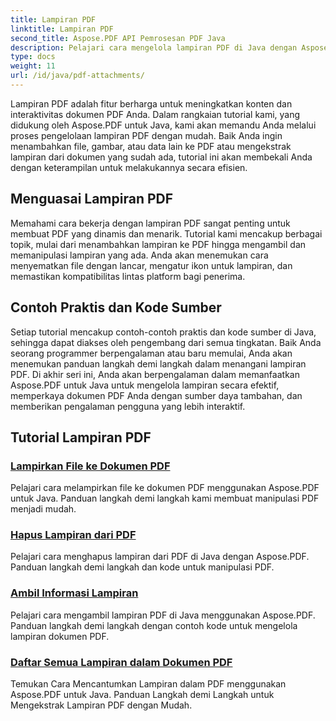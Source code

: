 ```yaml
---
title: Lampiran PDF
linktitle: Lampiran PDF
second_title: Aspose.PDF API Pemrosesan PDF Java
description: Pelajari cara mengelola lampiran PDF di Java dengan Aspose.PDF. Lampirkan file, gambar, dan lainnya ke PDF Anda dengan mudah.
type: docs
weight: 11
url: /id/java/pdf-attachments/
---
```


Lampiran PDF adalah fitur berharga untuk meningkatkan konten dan interaktivitas dokumen PDF Anda. Dalam rangkaian tutorial kami, yang didukung oleh Aspose.PDF untuk Java, kami akan memandu Anda melalui proses pengelolaan lampiran PDF dengan mudah. Baik Anda ingin menambahkan file, gambar, atau data lain ke PDF atau mengekstrak lampiran dari dokumen yang sudah ada, tutorial ini akan membekali Anda dengan keterampilan untuk melakukannya secara efisien.

## Menguasai Lampiran PDF

Memahami cara bekerja dengan lampiran PDF sangat penting untuk membuat PDF yang dinamis dan menarik. Tutorial kami mencakup berbagai topik, mulai dari menambahkan lampiran ke PDF hingga mengambil dan memanipulasi lampiran yang ada. Anda akan menemukan cara menyematkan file dengan lancar, mengatur ikon untuk lampiran, dan memastikan kompatibilitas lintas platform bagi penerima.

## Contoh Praktis dan Kode Sumber

Setiap tutorial mencakup contoh-contoh praktis dan kode sumber di Java, sehingga dapat diakses oleh pengembang dari semua tingkatan. Baik Anda seorang programmer berpengalaman atau baru memulai, Anda akan menemukan panduan langkah demi langkah dalam menangani lampiran PDF. Di akhir seri ini, Anda akan berpengalaman dalam memanfaatkan Aspose.PDF untuk Java untuk mengelola lampiran secara efektif, memperkaya dokumen PDF Anda dengan sumber daya tambahan, dan memberikan pengalaman pengguna yang lebih interaktif.

## Tutorial Lampiran PDF
### [Lampirkan File ke Dokumen PDF](./attach-files-pdf-documents/)
Pelajari cara melampirkan file ke dokumen PDF menggunakan Aspose.PDF untuk Java. Panduan langkah demi langkah kami membuat manipulasi PDF menjadi mudah.
### [Hapus Lampiran dari PDF](./remove-attachments-from-pdfs/)
Pelajari cara menghapus lampiran dari PDF di Java dengan Aspose.PDF. Panduan langkah demi langkah dan kode untuk manipulasi PDF.
### [Ambil Informasi Lampiran](./retrieve-attachment-information/)
Pelajari cara mengambil lampiran PDF di Java menggunakan Aspose.PDF. Panduan langkah demi langkah dengan contoh kode untuk mengelola lampiran dokumen PDF.
### [Daftar Semua Lampiran dalam Dokumen PDF](./list-all-attachments-pdf-documents/)
Temukan Cara Mencantumkan Lampiran dalam PDF menggunakan Aspose.PDF untuk Java. Panduan Langkah demi Langkah untuk Mengekstrak Lampiran PDF dengan Mudah.